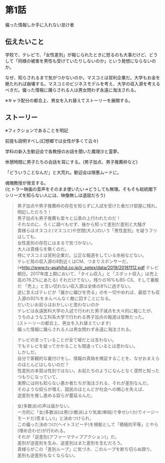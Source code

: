 # 第1話

偏った情報しか手に入れない怠け者  

## 伝えたいこと  

学校で、テレビで、「女性差別」が報じられたときに怒るのも大事だけど、どうして「同様の被害を男性も受けていたりしないのか」という発想にならないのか。  

なぜ、知らされるまで気がつかないのか。マスコミは営利企業だ。大学もお金を絶たれれば崩壊する。マスコミのビジネスモデルを考え、大学の収入源を考えるべきだ。偏った情報に踊らされる人は男女問わず永遠に淘汰される。  

※キャラ配分の都合上、男女を入れ替えてストーリーを展開する。

## ストーリー
※フィクションであることを明記  

前提も説明すべし(幻想郷では女性が多くて云々)

学科の新入生歓迎会で各教授のお話を聞いた魔理沙と霊夢。  

休憩時間に男子たちの会話を耳にする。(男子加点、男子推薦枠など)  

「どういうことなんだ」と大荒れ。歓迎会は険悪ムードに。  

魂魄教授が発言する。  
(ヒトラー映画の音声をそのまま使いたい→どうしても無理。そもそも総統閣下シリーズを知らない人には、映像無しは退屈だろう)  

> 男子加点や男子推薦枠の存在を知らずに入試を受けた者だけ部屋に残れ。 
> 明記しただろう！  
> 男子加点も男子推薦も堂々と公表の上行われたのだ！  
> それなのに、ろくに調べもせず、後から知って差別だ差別と大騒ぎ  
> 貴様らはオスコミ(マスコミ)や世間(大人)のいう「男性差別」を疑うフリはしても、  
> 女性差別の存在にはまるで気づかない。  
> 大人は貴様らを欺くのだ。  
> 特にマスコミは営利企業だ。公正な報道をしている余裕などない。  
> テレビ局の収入源の8割近くはCM、つまりスポンサーだ。  
> (※http://www.tv-asahihd.co.jp/ir_setex/data/2019/20181112.pdf
> テレビ朝日。2017年度上期において、「タイム収入」と「スポット収入」は売上高の76.2%にあたる)
> それだけでない。残りの16%もBS･CS、そして番販だ
> 「売上」と言い切れない収入源は全体の8%に過ぎない。  
> 逆に言えばテレビが「誰かに媚びを売る」のを一切やめれば、最低でも収入源の92%をまんべんなく敵に回すことになる。  
> だいたいお前らはおかしいと思わないのか  
> テレビは永遠医科大学の入試で行われた男子減点を大々的に報じたが、  
> うちのような工科系大学で行われる男子加点の報道は皆無だった。  
> (ストーリーの都合上、男女を入れ替えています)  
> 偏った情報に踊らされる人は男女問わず永遠に淘汰される。  

> テレビの言っていることが全て嘘だとは言わない。  
> でもテレビを疑ってかかることも間違っているとは思わない。  
> しかしだ。  
> 自分で客観的な裏付けをし、情報の真偽を検証することを、なぜおまえらのほとんどはしないのだ？  
> 性差別の本質は性別ではない。お前たちのようになんとなく漠然と知ったつもりになっていて、  
> 実際には何も知らない愚か者たちが淘汰される、それが差別なんだ。  
> そのような奴らが増え、国民のほとんどが社会への関心を失えば、  
> 逆差別を推し進める奴らが蔓延るんだ。　　

> 女(多数派)の声は届かない。  
> 一方的に「女(多数派)は男(少数派)より気楽(単純)で幸せ(バカ)でイージーモードだ(羨ましい)」と決めつけられ、  
> この偏った決めつけ(ヘイトスピーチ)を根拠として「積極的平等」とやら(埋め合わせ)が行われる。  
> それが「逆差別(アファーマティブアクション)」だ。  
> 差別が逆差別を生み、逆差別はまた差別を生むだろう。  
> 貴様らがこの「差別ループ」に気づき、このループを断ち切らぬ限り、  
> 差別も逆差別もなくならない。

<!-- これも没
モブ「そしてスポンサー企業は『報ステ』ならセブン&アイHD、サントリー食品インターナショナルなどが、  
『NEWS23』ならPanasonic、ライオンなどが、  
『サンデーモーニング』ならダイワハウス工業、アース製薬、三井不動産、日本通運が」
http://housouhou.com/2018/12/20/henkou1220/
> どこがスポンサーだろうと、スポンサーもまた営利企業。
> お前らがスポンサー企業の経営者ならどうする？
> メインとなる視聴者層をターゲットにして宣伝活動を行うだろう。

-->

<!-- 没。無理がある。
またモブ学生が口を挟む。  
「視聴者層も無視できません」

> 総務省が公開している統計データ☆を読めば一目瞭然だ。
> ☆『「情報通信メディア利用時間調査」の 5 年間データに見るテレビとネットの時間的侵蝕関係―若年層の分析を中心に』の9ページ
> http://www.tv-asahihd.co.jp/ir_setex/data/2019/20181112.pdf 


> 読んでみろ
> テレビ視聴時間は高齢者ほど、低学歴ほど、男性ほど高いのだ
> (注意:ストーリーの都合上、男女を入れ替えています。)
> 
-->